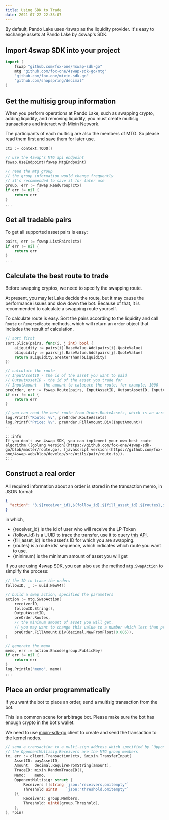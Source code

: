 ```yaml
---
title: Using SDK to Trade
date: 2021-07-22 22:33:07
---
```


By default, Pando Lake uses 4swap as the liquidity provider. It's easy to exchange assets at Pando Lake by 4swap's SDK.

## Import 4swap SDK into your project

```go
import (
    fswap "github.com/fox-one/4swap-sdk-go"
    mtg "github.com/fox-one/4swap-sdk-go/mtg"
    "github.com/fox-one/mixin-sdk-go"
    "github.com/shopspring/decimal"
)
```

## Get the multisig group information

When you perform operations at Pando Lake, such as swapping crypto, adding liquidity, and removing liquidity, you must create multisig transactions and interact with Mixin Network.

The participants of each multisig are also the members of MTG. So please read them first and save them for later use.

```go
ctx := context.TODO()

// use the 4swap's MTG api endpoint
fswap.UseEndpoint(fswap.MtgEndpoint)

// read the mtg group
// the group information would change frequently
// it's recommended to save it for later use
group, err := fswap.ReadGroup(ctx)
if err != nil {
    return err
}
...
```

## Get all tradable pairs

To get all supported asset pairs is easy:

```go
pairs, err := fswap.ListPairs(ctx)
if err != nil {
    return err
}
...
```

## Calculate the best route to trade

Before swapping cryptos, we need to specify the swapping route.

At present, you may let Lake decide the route, but it may cause the performance issues and slow down the bot. Because of that, it is recommended to calculate a swapping route yourself.

To calculate route is easy. Sort the pairs according to the liquidity and call `Route` or `ReverseRoute` methods, which will return an `order` object that includes the result of calculation.

```go
// sort first
sort.Slice(pairs, func(i, j int) bool {
    aLiquidity := pairs[i].BaseValue.Add(pairs[i].QuoteValue)
    bLiquidity := pairs[j].BaseValue.Add(pairs[j].QuoteValue)
    return aLiquidity.GreaterThan(bLiquidity)
})

// calculate the route
// InputAssetID - the id of the asset you want to paid
// OutputAssetID - the id of the asset you trade for
// InputAmount - the amount to calucate the route, for example, 1000
preOrder, err := fswap.Route(pairs, InputAssetID, OutputAssetID, InputAmount)
if err != nil {
    return err
}

// you can read the best route from Order.RouteAssets, which is an array of asset_id
log.Printf("Route: %v", preOrder.RouteAssets)
log.Printf("Price: %v", preOrder.FillAmount.Div(InputAmount))
...
```

````mdx-code-block
:::info
If you don't use 4swap SDK, you can implement your own best route algorithm ([golang version](https://github.com/fox-one/4swap-sdk-go/blob/master/route.go), [javascript version](https://github.com/fox-one/4swap-web/blob/develop/src/utils/pair/route.ts)).
:::
````

## Construct a real order

All required information about an order is stored in the transaction memo, in JSON format:

```json
{
  "action": "3,${receiver_id},${follow_id},${fill_asset_id},${routes},${minimum}"
}
```

in which,

  - {receiver_id} is the id of user who will receive the LP-Token
  - {follow_id} is a UUID to trace the transfer, use it to query [this API](../apis/orders.md).
  - {fill_asset_id} is the asset's ID for which you are swapping.
  - {routes} is a route ids' sequence, which indicates which route you want to use.
  - {minimum} is the minimum amount of asset you will get

If you are using 4swap SDK, you can also use the method `mtg.SwapAction` to simplify the process:

```go
// the ID to trace the orders
followID, _ := uuid.NewV4()

// build a swap action, specified the parameters
action := mtg.SwapAction(
    receiverID,
    followID.String(),
    OutputAssetID,
    preOrder.Routes,
    // the minimum amount of asset you will get.
    // you may want to change this value to a number which less than preOrder.FillAmount
    preOrder.FillAmount.Div(decimal.NewFromFloat(0.005)),
)

// generate the memo
memo, err := action.Encode(group.PublicKey)
if err != nil {
    return err
}
log.Println("memo", memo)
...

```

## Place an order programmatically

If you want the bot to place an order, send a multisig transaction from the bot.

This is a common scene for arbitrage bot. Please make sure the bot has enough crypto in the bot's wallet.

We need to use [mixin-sdk-go](https://github.com/fox-one/mixin-sdk-go) client to create and send the transaction to the kernel nodes.

```go
// send a transaction to a multi-sign address which specified by `OpponentMultisig`
// the OpponentMultisig.Receivers are the MTG group members
tx, err := client.Transaction(ctx, &mixin.TransferInput{
    AssetID: payAssetID,
    Amount:  decimal.RequireFromString(amount),
    TraceID: mixin.RandomTraceID(),
    Memo:    memo,
    OpponentMultisig: struct {
        Receivers []string `json:"receivers,omitempty"`
        Threshold uint8    `json:"threshold,omitempty"`
    }{
        Receivers: group.Members,
        Threshold: uint8(group.Threshold),
    },
}, *pin)
```
